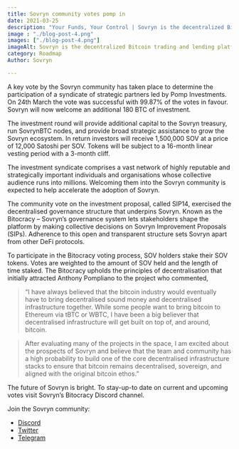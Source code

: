 ```yaml
---
title: Sovryn community votes pomp in
date: 2021-03-25
description: "Your Funds, Your Control | Sovryn is the decentralized Bitcoin trading and lending platform"
image : "./blog-post-4.png"
images: ["./blog-post-4.png"]
imageAlt: Sovryn is the decentralized Bitcoin trading and lending platform.
category: Roadmap
Author: Sovryn

---
```

A key vote by the Sovryn community has taken place to determine the participation of a syndicate of strategic partners led by Pomp Investments. On 24th March the vote was successful with 99.87% of the votes in favour. Sovryn will now welcome an additional 180 BTC of investment.

The investment round will provide additional capital to the Sovryn treasury, run SovrynBTC nodes, and provide broad strategic assistance to grow the Sovryn ecosystem. In return investors will receive 1,500,000 SOV at a price of 12,000 Satoshi per SOV. Tokens will be subject to a 16-month linear vesting period with a 3-month cliff.

The investment syndicate comprises a vast network of highly reputable and strategically important individuals and organisations whose collective audience runs into millions. Welcoming them into the Sovryn community is expected to help accelerate the adoption of Sovryn.

The community vote on the investment proposal, called SIP14, exercised the decentralised governance structure that underpins Sovryn. Known as the Bitocracy – Sovryn’s governance system lets stakeholders shape the platform by making collective decisions on Sovryn Improvement Proposals (SIPs). Adherence to this open and transparent structure sets Sovryn apart from other DeFi protocols.

To participate in the Bitocracy voting process, SOV holders stake their SOV tokens. Votes are weighted to the amount of SOV held and the length of time staked. The Bitocracy upholds the principles of decentralisation that initially attracted Anthony Pompliano to the project who commented,

> “I have always believed that the bitcoin industry would eventually have to bring decentralised sound money and decentralised infrastructure together. While some people want to bring bitcoin to Ethereum via tBTC or WBTC, I have been a big believer that decentralised infrastructure will get built on top of, and around, bitcoin.

> After evaluating many of the projects in the space, I am excited about the prospects of Sovryn and believe that the team and community has a high probability to build one of the core decentralised infrastructure stacks to ensure that bitcoin remains decentralised, sovereign, and aligned with the original bitcoin ethos.”

The future of Sovryn is bright. To stay-up-to date on current and upcoming votes visit Sovryn’s Bitocracy Discord channel.

Join the Sovryn community:
* [Discord](https://discord.com/invite/J22WS6z)
* [Twitter](https://twitter.com/SovrynBTC)
* [Telegram](https://t.me/SovrynBitcoin)
